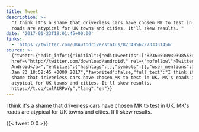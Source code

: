 ```yaml
---
title: Tweet
description: >-
  "I think it's a shame that driverless cars have chosen MK to test in UK. MK's
  roads are atypical for UK towns and cities. It'll skew results. "
date: '2017-01-23T18:01:45+00:00'
links:
  - 'https://twitter.com/UKAutodrive/status/823495672733331456'
source: >-
  {"tweet":{"edit_info":{"initial":{"editTweetIds":["823605909393985536"],"editableUntil":"2017-01-23T19:58:45.314Z","editsRemaining":"5","isEditEligible":true}},"retweeted":false,"source":"<a
  href=\"http://twitter.com/download/android\" rel=\"nofollow\">Twitter for
  Android</a>","entities":{"hashtags":[],"symbols":[],"user_mentions":[],"urls":[{"url":"https://t.co/tnlAtRPoYy","expanded_url":"https://twitter.com/UKAutodrive/status/823495672733331456","display_url":"twitter.com/UKAutodrive/st…","indices":["141","164"]}]},"display_text_range":["0","164"],"favorite_count":"0","id_str":"823605909393985536","truncated":false,"retweet_count":"0","id":"823605909393985536","possibly_sensitive":false,"created_at":"Mon
  Jan 23 18:58:45 +0000 2017","favorited":false,"full_text":"I think it's a
  shame that driverless cars have chosen MK to test in UK. MK's roads are
  atypical for UK towns and cities. It'll skew results.
  https://t.co/tnlAtRPoYy","lang":"en"}}
---
```

I think it's a shame that driverless cars have chosen MK to test in UK. MK's roads are atypical for UK towns and cities. It'll skew results. 
    
{{< tweet 0 0 >}}
    
